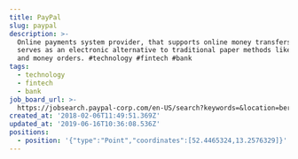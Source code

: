 ```yaml
---
title: PayPal
slug: paypal
description: >-
  Online payments system provider, that supports online money transfers and
  serves as an electronic alternative to traditional paper methods like checks
  and money orders. #technology #fintech #bank
tags:
  - technology
  - fintech
  - bank
job_board_url: >-
  https://jobsearch.paypal-corp.com/en-US/search?keywords=&location=berlin&facetcountry=de
created_at: '2018-02-06T11:49:51.369Z'
updated_at: '2019-06-16T10:36:08.536Z'
positions:
  - position: '{"type":"Point","coordinates":[52.4465324,13.2576329]}'
---
```


